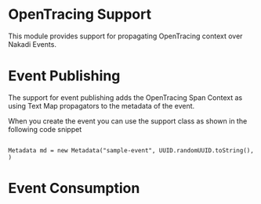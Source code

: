 # OpenTracing Support

This module provides support for propagating OpenTracing context over Nakadi Events.

# Event Publishing

The support for event publishing adds the OpenTracing Span Context as using Text Map propagators to the metadata of the event.

When you create the event you can use the support class as shown in the following code snippet

```

Metadata md = new Metadata("sample-event", UUID.randomUUID.toString(), )

```

# Event Consumption